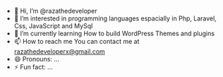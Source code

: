 - 👋 Hi, I’m @razathedeveloper
- 👀 I’m interested in programming languages espacially in Php, Laravel, Css, JavaScript and MySql
- 🌱 I’m currently learning How to build WordPress Themes and plugins
- 📫 How to reach me You can contact me at razathedeveloperx@gmail.com
- 😄 Pronouns: ...
- ⚡ Fun fact: ...

<!---
razathedeveloper/razathedeveloper is a ✨ special ✨ repository because its `README.md` (this file) appears on your GitHub profile.
You can click the Preview link to take a look at your changes.
--->
